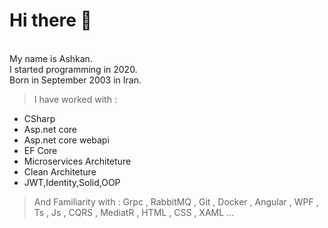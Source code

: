 # Hi there 👋

<br/>
My name is Ashkan.
<br/>
I started programming in 2020.
<br/>
Born in September 2003 in Iran.
<br/>

> I have worked with :
* CSharp
* Asp.net core
* Asp.net core webapi
* EF Core
* Microservices Architeture
* Clean Architeture
* JWT,Identity,Solid,OOP

> And Familiarity with :
  Grpc , RabbitMQ , Git , Docker , Angular , WPF , Ts , Js , CQRS , MediatR , HTML , CSS , XAML ...

<br/>

<!--
**ashkanidev/ashkanidev** is a ✨ _special_ ✨ repository because its `README.md` (this file) appears on your GitHub profile.

Here are some ideas to get you started:

- 🔭 I’m currently working on ...
- 🌱 I’m currently learning ...
- 👯 I’m looking to collaborate on ...
- 🤔 I’m looking for help with ...
- 💬 Ask me about ...
- 📫 How to reach me: ...
- 😄 Pronouns: ...
- ⚡ Fun fact: ...
-->
